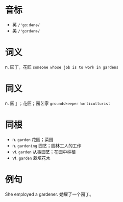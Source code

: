# 音标

- 英 `/'ɡɑːdənə/`
- 美 `/'gɑrdənɚ/`

# 词义

n. 园丁，花匠
`someone whose job is to work in gardens`

# 同义

n. 园丁；花匠；园艺家
`groundskeeper` `horticulturist`

# 同根

- n. `garden` 花园；菜园
- n. `gardening` 园艺；园林工人的工作
- vi. `garden` 从事园艺；在园中种植
- vt. `garden` 栽培花木

# 例句

She employed a gardener.
她雇了一个园丁。


